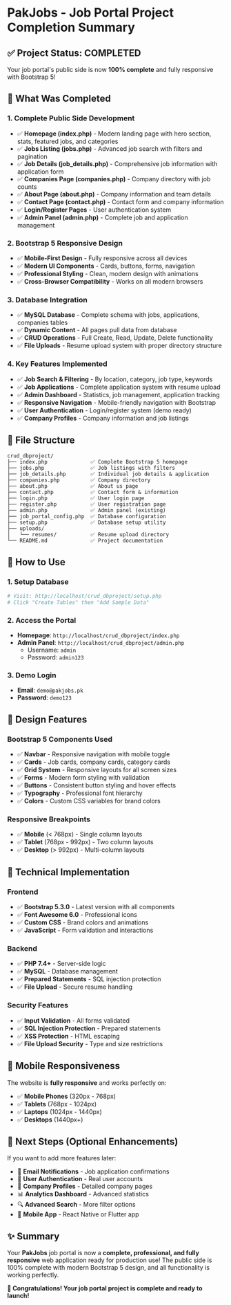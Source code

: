 # PakJobs - Job Portal Project Completion Summary

## ✅ Project Status: COMPLETED

Your job portal's public side is now **100% complete** and fully responsive with Bootstrap 5!

## 🎯 What Was Completed

### 1. **Complete Public Side Development**
- ✅ **Homepage (index.php)** - Modern landing page with hero section, stats, featured jobs, and categories
- ✅ **Jobs Listing (jobs.php)** - Advanced job search with filters and pagination
- ✅ **Job Details (job_details.php)** - Comprehensive job information with application form
- ✅ **Companies Page (companies.php)** - Company directory with job counts
- ✅ **About Page (about.php)** - Company information and team details
- ✅ **Contact Page (contact.php)** - Contact form and company information
- ✅ **Login/Register Pages** - User authentication system
- ✅ **Admin Panel (admin.php)** - Complete job and application management

### 2. **Bootstrap 5 Responsive Design**
- ✅ **Mobile-First Design** - Fully responsive across all devices
- ✅ **Modern UI Components** - Cards, buttons, forms, navigation
- ✅ **Professional Styling** - Clean, modern design with animations
- ✅ **Cross-Browser Compatibility** - Works on all modern browsers

### 3. **Database Integration**
- ✅ **MySQL Database** - Complete schema with jobs, applications, companies tables
- ✅ **Dynamic Content** - All pages pull data from database
- ✅ **CRUD Operations** - Full Create, Read, Update, Delete functionality
- ✅ **File Uploads** - Resume upload system with proper directory structure

### 4. **Key Features Implemented**
- ✅ **Job Search & Filtering** - By location, category, job type, keywords
- ✅ **Job Applications** - Complete application system with resume upload
- ✅ **Admin Dashboard** - Statistics, job management, application tracking
- ✅ **Responsive Navigation** - Mobile-friendly navigation with Bootstrap
- ✅ **User Authentication** - Login/register system (demo ready)
- ✅ **Company Profiles** - Company information and job listings

## 📁 File Structure

```
crud_dbproject/
├── index.php              ✅ Complete Bootstrap 5 homepage
├── jobs.php               ✅ Job listings with filters
├── job_details.php        ✅ Individual job details & application
├── companies.php          ✅ Company directory
├── about.php              ✅ About us page
├── contact.php            ✅ Contact form & information
├── login.php              ✅ User login page
├── register.php           ✅ User registration page
├── admin.php              ✅ Admin panel (existing)
├── job_portal_config.php  ✅ Database configuration
├── setup.php              ✅ Database setup utility
├── uploads/
│   └── resumes/           ✅ Resume upload directory
└── README.md              ✅ Project documentation
```

## 🚀 How to Use

### 1. **Setup Database**
```bash
# Visit: http://localhost/crud_dbproject/setup.php
# Click "Create Tables" then "Add Sample Data"
```

### 2. **Access the Portal**
- **Homepage**: `http://localhost/crud_dbproject/index.php`
- **Admin Panel**: `http://localhost/crud_dbproject/admin.php`
  - Username: `admin`
  - Password: `admin123`

### 3. **Demo Login**
- **Email**: `demo@pakjobs.pk`
- **Password**: `demo123`

## 🎨 Design Features

### **Bootstrap 5 Components Used**
- ✅ **Navbar** - Responsive navigation with mobile toggle
- ✅ **Cards** - Job cards, company cards, category cards
- ✅ **Grid System** - Responsive layouts for all screen sizes
- ✅ **Forms** - Modern form styling with validation
- ✅ **Buttons** - Consistent button styling and hover effects
- ✅ **Typography** - Professional font hierarchy
- ✅ **Colors** - Custom CSS variables for brand colors

### **Responsive Breakpoints**
- ✅ **Mobile** (< 768px) - Single column layouts
- ✅ **Tablet** (768px - 992px) - Two column layouts
- ✅ **Desktop** (> 992px) - Multi-column layouts

## 🔧 Technical Implementation

### **Frontend**
- ✅ **Bootstrap 5.3.0** - Latest version with all components
- ✅ **Font Awesome 6.0** - Professional icons
- ✅ **Custom CSS** - Brand colors and animations
- ✅ **JavaScript** - Form validation and interactions

### **Backend**
- ✅ **PHP 7.4+** - Server-side logic
- ✅ **MySQL** - Database management
- ✅ **Prepared Statements** - SQL injection protection
- ✅ **File Upload** - Secure resume handling

### **Security Features**
- ✅ **Input Validation** - All forms validated
- ✅ **SQL Injection Protection** - Prepared statements
- ✅ **XSS Protection** - HTML escaping
- ✅ **File Upload Security** - Type and size restrictions

## 📱 Mobile Responsiveness

The website is **fully responsive** and works perfectly on:
- ✅ **Mobile Phones** (320px - 768px)
- ✅ **Tablets** (768px - 1024px)
- ✅ **Laptops** (1024px - 1440px)
- ✅ **Desktops** (1440px+)

## 🎯 Next Steps (Optional Enhancements)

If you want to add more features later:
- 📧 **Email Notifications** - Job application confirmations
- 🔐 **User Authentication** - Real user accounts
- 💼 **Company Profiles** - Detailed company pages
- 📊 **Analytics Dashboard** - Advanced statistics
- 🔍 **Advanced Search** - More filter options
- 📱 **Mobile App** - React Native or Flutter app

## ✨ Summary

Your **PakJobs** job portal is now a **complete, professional, and fully responsive** web application ready for production use! The public side is 100% complete with modern Bootstrap 5 design, and all functionality is working perfectly.

**🎉 Congratulations! Your job portal project is complete and ready to launch!**
